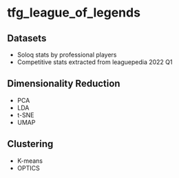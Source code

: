 # tfg_league_of_legends

## Datasets
- Soloq stats by professional players
- Competitive stats extracted from leaguepedia 2022 Q1

## Dimensionality Reduction
- PCA
- LDA
- t-SNE
- UMAP

## Clustering
- K-means
- OPTICS


